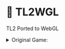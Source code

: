 # 🔞 TL2WGL
TL2 Ported to WebGL

<details>
  <summary>Original Game:</summary>
  https://hotpink.itch.io/tl2
</details>
